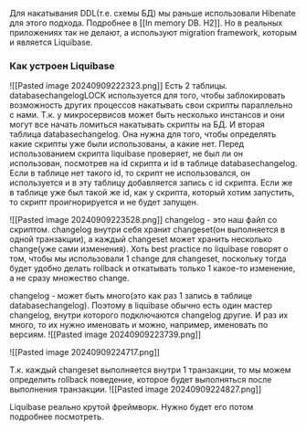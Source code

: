 Для накатывания DDL(т.е. схемы БД) мы раньше использовали Hibenate для этого подхода. Подробнее в [[In memory DB. H2]].
Но в реальных приложениях так не делают, а используют migration framework, которым и является Liquibase.

### Как устроен Liquibase

![[Pasted image 20240909222323.png]]
Есть 2 таблицы. databasechangelogLOCK используется для того, чтобы заблокировать возможность других процессов накатывать свои скрипты параллельно с нами. Т.к. у микросервисов может быть несколько инстансов и они могут все начать ломиться накатывать скрипты на БД.
И вторая таблица databasechangelog. Она нужна для того, чтобы определять какие скрипты уже были использованы, а какие нет. Перед использованием скрипта liquibase проверяет, не был ли он использован, посмотрев на id скрипта и id в таблице databasechangelog. Если в таблице нет такого id, то скрипт не использовался, он используется и в эту таблицу добавляется запись с id скрипта. Если же в таблице уже был такой же id, как у скрипта, который хотим запустить, то скрипт проигнорируется и не будет запущен.

![[Pasted image 20240909223528.png]]
changelog - это наш файл со скриптом. changelog внутри себя хранит changeset(он выполняется в одной транзакции), а каждый changeset может хранить несколько change(уже сами изменения). Хоть best practice по liquibase говорят о том, чтобы мы использовали 1 change для changeset, поскольку тогда будет удобно делать rollback и откатывать только 1 какое-то изменение, а не сразу множество change.

changelog - может быть много(это как раз 1 запись в таблице databasechangelog). Поэтому в liquibase обычно есть один мастер changelog, внутри которого подключаются changelog другие. И раз их много, то их нужно именовать и можно, например, именовать по версиям. 
![[Pasted image 20240909223739.png]]

![[Pasted image 20240909224717.png]]

Т.к. каждый changeset выполняется внутри 1 транзакции, то мы можем определить rollback поведение, которое будет выполняться после выполнения транзакции.
![[Pasted image 20240909224827.png]]

Liquibase реально крутой фреймворк. Нужно будет его потом подробнее посмотреть. 
